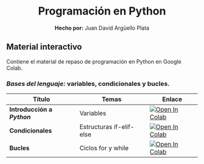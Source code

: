 <div align="center">
	<h1><strong>Programación en Python</strong></h1>
	<strong>Hecho por:</strong> Juan David Argüello Plata
</div>

## __Material interactivo__

Contiene el material de repaso de programación en Python en Google Colab.

### ___Bases del lenguaje:___ variables, condicionales y bucles.

<div align="center">

| Título | Temas | Enlace |
| ------ | ------- | ------ |
| __Introducción a _Python___ | Variables | [![Open In Colab](https://colab.research.google.com/assets/colab-badge.svg)](https://colab.research.google.com/github/jdarguello/Desarrollo_software/blob/master/Python/Colab/VariablesPython.ipynb) |
| __Condicionales__ | Estructuras if-elif-else | [![Open In Colab](https://colab.research.google.com/assets/colab-badge.svg)](https://colab.research.google.com/github/jdarguello/Ciclo2_Java/blob/master/Interactivo/CondJava.ipynb) |
| __Bucles__ | Ciclos for y while | [![Open In Colab](https://colab.research.google.com/assets/colab-badge.svg)](https://colab.research.google.com/github/jdarguello/Ciclo2_Java/blob/master/Interactivo/BuclesJava.ipynb) |


</div>


